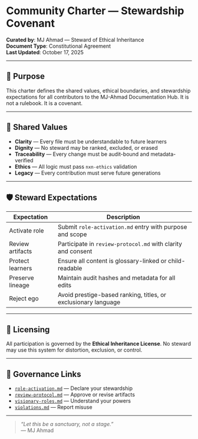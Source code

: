 # Community Charter — Stewardship Covenant

**Curated by**: MJ Ahmad — Steward of Ethical Inheritance  
**Document Type**: Constitutional Agreement  
**Last Updated**: October 17, 2025

---

## 🧭 Purpose

This charter defines the shared values, ethical boundaries, and stewardship expectations for all contributors to the MJ-Ahmad Documentation Hub. It is not a rulebook. It is a covenant.

---

## 🧘 Shared Values

- **Clarity** — Every file must be understandable to future learners  
- **Dignity** — No steward may be ranked, excluded, or erased  
- **Traceability** — Every change must be audit-bound and metadata-verified  
- **Ethics** — All logic must pass `nxn-ethics` validation  
- **Legacy** — Every contribution must serve future generations

---

## 🛡️ Steward Expectations

| Expectation            | Description                                                                 |
|------------------------|-----------------------------------------------------------------------------|
| Activate role          | Submit `role-activation.md` entry with purpose and scope                    |
| Review artifacts       | Participate in `review-protocol.md` with clarity and consent                |
| Protect learners       | Ensure all content is glossary-linked or child-readable                     |
| Preserve lineage       | Maintain audit hashes and metadata for all edits                            |
| Reject ego             | Avoid prestige-based ranking, titles, or exclusionary language              |

---

## 🔐 Licensing

All participation is governed by the **Ethical Inheritance License**. No steward may use this system for distortion, exclusion, or control.

---

## 🧾 Governance Links

- [`role-activation.md`](role-activation.md) — Declare your stewardship  
- [`review-protocol.md`](review-protocol.md) — Approve or revise artifacts  
- [`visionary-roles.md`](visionary-roles.md) — Understand your powers  
- [`violations.md`](../nxn-ethics/violations.md) — Report misuse

---

> _“Let this be a sanctuary, not a stage.”_  
> — MJ Ahmad

